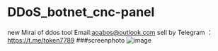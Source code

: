 # DDoS_botnet_cnc-panel
new Mirai of ddos tool
Email:aoabos@outlook.com
sell by Telegram ： https://t.me/token7789
###screenphoto
![image](https://user-images.githubusercontent.com/107782034/222940863-0b1eb828-6d70-4153-bfad-045b3de96cef.png)
